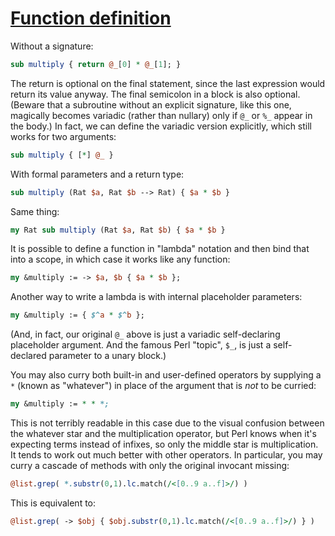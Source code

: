 [1]: https://rosettacode.org/wiki/Function_definition

# [Function definition][1]


Without a signature:

```perl
sub multiply { return @_[0] * @_[1]; }
```


The return is optional on the final statement, since the last expression would return its value anyway.  The final semicolon in a block is also optional.
(Beware that a subroutine without an explicit signature, like this one, magically becomes variadic (rather than nullary) only if `@_` or `%_` appear in the body.)  In fact, we can define the variadic version explicitly, which still works for two arguments:

```perl
sub multiply { [*] @_ }
```


With formal parameters and a return type:

```perl
sub multiply (Rat $a, Rat $b --> Rat) { $a * $b }
```


Same thing:

```perl
my Rat sub multiply (Rat $a, Rat $b) { $a * $b }
```


It is possible to define a function in "lambda" notation and then bind that into a scope, in which case it works like any function:

```perl
my &multiply := -> $a, $b { $a * $b };
```


Another way to write a lambda is with internal placeholder parameters:

```perl
my &multiply := { $^a * $^b };
```


(And, in fact, our original `@_` above is just a variadic self-declaring placeholder argument.  And the famous Perl "topic", `$_`, is just a self-declared parameter to a unary block.)



You may also curry both built-in and user-defined operators by supplying a `*` (known as "whatever") in place of the argument that is *not* to be curried:

```perl
my &multiply := * * *;
```


This is not terribly readable in this case due to the visual confusion between the whatever star and the multiplication operator, but Perl knows when it's expecting terms instead of infixes, so only the middle star is multiplication.
It tends to work out much better with other operators.  In particular, you may
curry a cascade of methods with only the original invocant missing:

```perl
@list.grep( *.substr(0,1).lc.match(/<[0..9 a..f]>/) )
```


This is equivalent to:

```perl
@list.grep( -> $obj { $obj.substr(0,1).lc.match(/<[0..9 a..f]>/) } )
```
